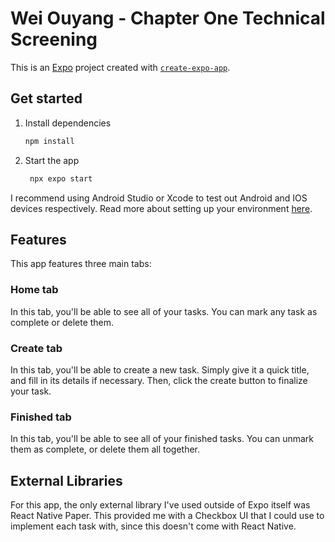 # Wei Ouyang - Chapter One Technical Screening

This is an [Expo](https://expo.dev) project created with [`create-expo-app`](https://www.npmjs.com/package/create-expo-app).

## Get started

1. Install dependencies

   ```bash
   npm install
   ```

2. Start the app

   ```bash
    npx expo start
   ```

I recommend using Android Studio or Xcode to test out Android and IOS devices respectively. Read more about setting up your environment [here](https://docs.expo.dev/get-started/set-up-your-environment/?platform=android&device=simulated).

## Features

This app features three main tabs:

### Home tab

In this tab, you'll be able to see all of your tasks. You can mark any task as complete or delete them.

### Create tab

In this tab, you'll be able to create a new task. Simply give it a quick title, and fill in its details if necessary. Then, click the create button to finalize your task.

### Finished tab

In this tab, you'll be able to see all of your finished tasks. You can unmark them as complete, or delete them all together.

## External Libraries

For this app, the only external library I've used outside of Expo itself was React Native Paper. This provided me with a Checkbox UI that I could use to implement each task with, since this doesn't come with React Native.
